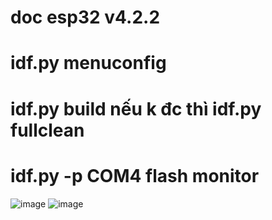 # doc esp32 v4.2.2
# idf.py menuconfig
# idf.py build    nếu k đc thì idf.py fullclean
# idf.py -p COM4 flash monitor
![image](https://user-images.githubusercontent.com/56969447/159834613-8254ea29-ace1-4363-bbd8-a4d5c99b07be.png)
![image](https://user-images.githubusercontent.com/56969447/159834638-553ef2c9-4bde-4340-a6fa-d647fdacd588.png)

